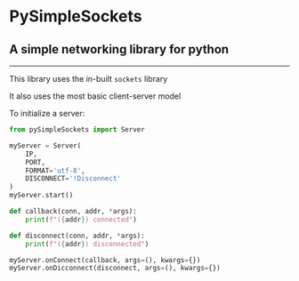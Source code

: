 # PySimpleSockets
## A simple networking library for python
---
This library uses the in-built `sockets` library

It also uses the most basic client-server model

To initialize a server:
```python
from pySimpleSockets import Server

myServer = Server(
    IP,
    PORT,
    FORMAT='utf-8',
    DISCONNECT='!Disconnect'
)
myServer.start()

def callback(conn, addr, *args):
    print(f"({addr}) connected")

def disconnect(conn, addr, *args):
    print(f"({addr}) disconnected")

myServer.onConnect(callback, args=(), kwargs={})
myServer.onDicconnect(disconnect, args=(), kwargs={})
```
